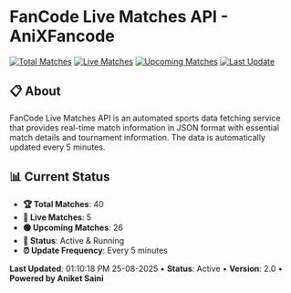 # FanCode Live Matches API - AniXFancode

[![Total Matches](https://img.shields.io/badge/Total%20Matches-40-blue)](https://github.com/AniketSainiOp/AniXFancode)
[![Live Matches](https://img.shields.io/badge/Live%20Matches-5-red)](https://github.com/AniketSainiOp/AniXFancode)
[![Upcoming Matches](https://img.shields.io/badge/Upcoming%20Matches-26-green)](https://github.com/AniketSainiOp/AniXFancode)
[![Last Update](https://img.shields.io/badge/Last%20Update-01%3A10%3A18%20PM%2025-08-2025-orange)](https://github.com/AniketSainiOp/AniXFancode)

## 📋 About

FanCode Live Matches API is an automated sports data fetching service that provides real-time match information in JSON format with essential match details and tournament information. The data is automatically updated every 5 minutes.

## 📊 Current Status

- **🏆 Total Matches**: 40
- **🔴 Live Matches**: 5
- **🟢 Upcoming Matches**: 26
- **📡 Status**: Active & Running
- **⏰ Update Frequency**: Every 5 minutes

**Last Updated**: 01:10:18 PM 25-08-2025 • **Status**: Active • **Version**: 2.0 • **Powered by Aniket Saini**
